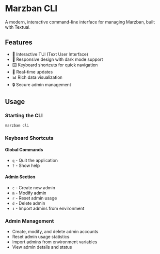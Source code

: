 # Marzban CLI

A modern, interactive command-line interface for managing Marzban, built with Textual.

## Features

- 🎯 Interactive TUI (Text User Interface)
- 📱 Responsive design with dark mode support
- ⌨️ Keyboard shortcuts for quick navigation
- 🔄 Real-time updates
- 📊 Rich data visualization
- 🔒 Secure admin management

## Usage

### Starting the CLI

```bash
marzban cli
```

### Keyboard Shortcuts

#### Global Commands

- `q` - Quit the application
- `?` - Show help

#### Admin Section

- `c` - Create new admin
- `m` - Modify admin
- `r` - Reset admin usage
- `d` - Delete admin
- `i` - Import admins from environment

### Admin Management

- Create, modify, and delete admin accounts
- Reset admin usage statistics
- Import admins from environment variables
- View admin details and status
